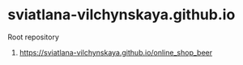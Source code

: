 # sviatlana-vilchynskaya.github.io
 Root repository
 1) https://sviatlana-vilchynskaya.github.io/online_shop_beer

